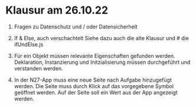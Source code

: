 # Klausur am 26.10.22

1. Fragen zu Datenschutz und / 
oder Datensicherheit 

2. If & Else, auch verschachtelt Siehe dazu auch die alte Klausur und #
die ifUndElse.js

3. Für ein Objekt müssen relevante Eigenschaften 
gefunden werden. Deklaration, Instanzierung und 
Initzialisierung müssen durchgeführt und verstanden werden.

4. In der N27-App muss eine neue Seite nach Aufgabe
hinzugefügt werden. Die Seite muss durch Klick auf das 
vorgegebene Symbol geöffnet werden. Auf der Seite soll 
ein Wert aus der App angezeigt werden. 
